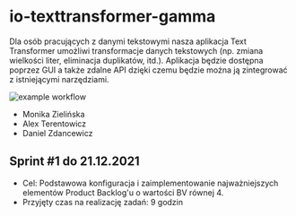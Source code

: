 # io-texttransformer-gamma
Dla osób pracujących z danymi tekstowymi nasza aplikacja Text Transformer umożliwi transformacje danych tekstowych (np. zmiana wielkości liter, eliminacja duplikatów, itd.). Aplikacja będzie dostępna poprzez GUI a także zdalne API dzięki czemu będzie można ją zintegrować z istniejącymi narzędziami.

![example workflow](https://github.com/alxtrtw/io-texttransformer-gamma/actions/workflows/ci.yml/badge.svg)

* Monika Zielińska
* Alex Terentowicz
* Daniel Zdancewicz

## Sprint #1 do 21.12.2021
* Cel: Podstawowa konfiguracja i zaimplementowanie najważniejszych elementów Product Backlog'u o wartości BV równej 4.
* Przyjęty czas na realizację zadań: 9 godzin
